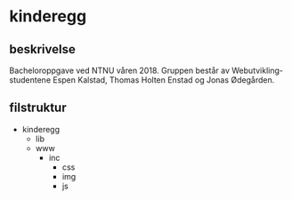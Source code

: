 # kinderegg
## beskrivelse
Bacheloroppgave ved NTNU våren 2018. Gruppen består av Webutvikling-studentene Espen Kalstad, Thomas Holten Enstad og Jonas Ødegården.

## filstruktur
* kinderegg
	* lib
	* www
		* inc
			* css
			* img
			* js
